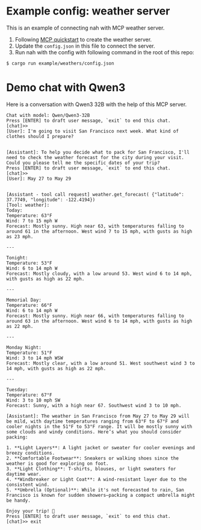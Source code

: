 # Example config: weather server
This is an example of connecting nah with MCP weather server.

1. Following [MCP quickstart](https://modelcontextprotocol.io/quickstart/server) to create the weather server.
2. Update the `config.json` in this file to connect the server.
3. Run nah with the config with following command in the root of this repo:
```bash
$ cargo run example/weathers/config.json
```

# Demo chat with Qwen3
Here is a conversation with Qwen3 32B with the help of this MCP server.
```
Chat with model: Qwen/Qwen3-32B
Press [ENTER] to draft user message, `exit` to end this chat.
[chat]>>
[User]: I'm going to visit San Francisco next week. What kind of clothes should I prepare?


[Assistant]: To help you decide what to pack for San Francisco, I'll need to check the weather forecast for the city during your visit. Could you please tell me the specific dates of your trip?
Press [ENTER] to draft user message, `exit` to end this chat.
[chat]>>
[User]: May 27 to May 29


[Assistant - tool call request] weather.get_forecast( {"latitude": 37.7749, "longitude": -122.4194})
[Tool: weather]:
Today:
Temperature: 63°F
Wind: 7 to 15 mph W
Forecast: Mostly sunny. High near 63, with temperatures falling to around 61 in the afternoon. West wind 7 to 15 mph, with gusts as high as 23 mph.

---

Tonight:
Temperature: 53°F
Wind: 6 to 14 mph W
Forecast: Mostly cloudy, with a low around 53. West wind 6 to 14 mph, with gusts as high as 22 mph.

---

Memorial Day:
Temperature: 66°F
Wind: 6 to 14 mph W
Forecast: Mostly sunny. High near 66, with temperatures falling to around 63 in the afternoon. West wind 6 to 14 mph, with gusts as high as 22 mph.

---

Monday Night:
Temperature: 51°F
Wind: 3 to 14 mph WSW
Forecast: Mostly clear, with a low around 51. West southwest wind 3 to 14 mph, with gusts as high as 22 mph.

---

Tuesday:
Temperature: 67°F
Wind: 3 to 10 mph SW
Forecast: Sunny, with a high near 67. Southwest wind 3 to 10 mph.

[Assistant]: The weather in San Francisco from May 27 to May 29 will be mild, with daytime temperatures ranging from 63°F to 67°F and cooler nights in the 51°F to 53°F range. It will be mostly sunny with some clouds and windy conditions. Here’s what you should consider packing:

1. **Light Layers**: A light jacket or sweater for cooler evenings and breezy conditions.
2. **Comfortable Footwear**: Sneakers or walking shoes since the weather is good for exploring on foot.
3. **Light Clothing**: T-shirts, blouses, or light sweaters for daytime wear.
4. **Windbreaker or Light Coat**: A wind-resistant layer due to the consistent wind.
5. **Umbrella (Optional)**: While it's not forecasted to rain, San Francisco is known for sudden showers—packing a compact umbrella might be handy.

Enjoy your trip! 🌆
Press [ENTER] to draft user message, `exit` to end this chat.
[chat]>> exit
```